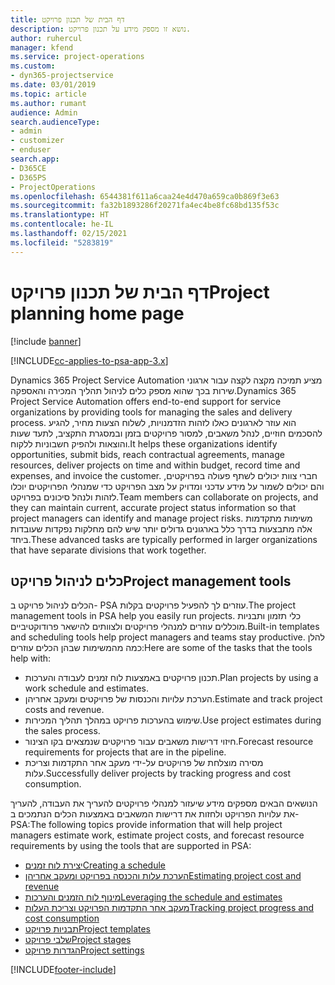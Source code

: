 ```yaml
---
title: דף הבית של תכנון פרויקט
description: נושא זו מספק מידע על תכנון פרויקט.
author: ruhercul
manager: kfend
ms.service: project-operations
ms.custom:
- dyn365-projectservice
ms.date: 03/01/2019
ms.topic: article
ms.author: rumant
audience: Admin
search.audienceType:
- admin
- customizer
- enduser
search.app:
- D365CE
- D365PS
- ProjectOperations
ms.openlocfilehash: 6544381f611a6caa24e4d470a659ca0b869f3e63
ms.sourcegitcommit: fa32b1893286f20271fa4ec4be8fc68bd135f53c
ms.translationtype: HT
ms.contentlocale: he-IL
ms.lasthandoff: 02/15/2021
ms.locfileid: "5283819"
---
```

# <a name="project-planning-home-page"></a><span data-ttu-id="6ee8a-103">דף הבית של תכנון פרויקט</span><span class="sxs-lookup"><span data-stu-id="6ee8a-103">Project planning home page</span></span>

[!include [banner](../includes/psa-now-project-operations.md)]

[!INCLUDE[cc-applies-to-psa-app-3.x](../includes/cc-applies-to-psa-app-3x.md)]

<span data-ttu-id="6ee8a-104">Dynamics 365 Project Service Automation מציע תמיכה מקצה לקצה עבור ארגוני שירות בכך שהוא מספק כלים לניהול תהליך המכירה והאספקה.</span><span class="sxs-lookup"><span data-stu-id="6ee8a-104">Dynamics 365 Project Service Automation offers end-to-end support for service organizations by providing tools for managing the sales and delivery process.</span></span> <span data-ttu-id="6ee8a-105">הוא עוזר לארגונים כאלו לזהות הזדמנויות, לשלוח הצעות מחיר, להגיע להסכמים חוזיים, לנהל משאבים, למסור פרויקטים בזמן ובמסגרת התקציב, לתעד שעות והוצאות ולהפיק חשבוניות ללקוח.</span><span class="sxs-lookup"><span data-stu-id="6ee8a-105">It helps these organizations identify opportunities, submit bids, reach contractual agreements, manage resources, deliver projects on time and within budget, record time and expenses, and invoice the customer.</span></span> <span data-ttu-id="6ee8a-106">חברי צוות יכולים לשתף פעולה בפרויקטים, והם יכולים לשמור על מידע עדכני ומדויק על מצב הפרויקט כדי שמנהלי הפרויקטים יוכלו לזהות ולנהל סיכונים בפרויקט.</span><span class="sxs-lookup"><span data-stu-id="6ee8a-106">Team members can collaborate on projects, and they can maintain current, accurate project status information so that project managers can identify and manage project risks.</span></span> <span data-ttu-id="6ee8a-107">משימות מתקדמות אלה מתבצעות בדרך כלל בארגונים גדולים יותר שיש להם מחלקות נפקדות שעובדות ביחד.</span><span class="sxs-lookup"><span data-stu-id="6ee8a-107">These advanced tasks are typically performed in larger organizations that have separate divisions that work together.</span></span>

## <a name="project-management-tools"></a><span data-ttu-id="6ee8a-108">כלים לניהול פרויקט</span><span class="sxs-lookup"><span data-stu-id="6ee8a-108">Project management tools</span></span>

<span data-ttu-id="6ee8a-109">הכלים לניהול פרויקט ב- PSA עוזרים לך להפעיל פרויקטים בקלות.</span><span class="sxs-lookup"><span data-stu-id="6ee8a-109">The project management tools in PSA help you easily run projects.</span></span> <span data-ttu-id="6ee8a-110">כלי תזמון ותבניות מוכללים עוזרים למנהלי פרויקטים ולצוותים להישאר פרודוקטיביים.</span><span class="sxs-lookup"><span data-stu-id="6ee8a-110">Built-in templates and scheduling tools help project managers and teams stay productive.</span></span> <span data-ttu-id="6ee8a-111">להלן כמה מהמשימות שבהן הכלים עוזרים:</span><span class="sxs-lookup"><span data-stu-id="6ee8a-111">Here are some of the tasks that the tools help with:</span></span>

- <span data-ttu-id="6ee8a-112">תכנון פרויקטים באמצעות לוח זמנים לעבודה והערכות.</span><span class="sxs-lookup"><span data-stu-id="6ee8a-112">Plan projects by using a work schedule and estimates.</span></span>
- <span data-ttu-id="6ee8a-113">הערכת עלויות והכנסות של פרויקטים ומעקב אחריהן.</span><span class="sxs-lookup"><span data-stu-id="6ee8a-113">Estimate and track project costs and revenue.</span></span>
- <span data-ttu-id="6ee8a-114">שימוש בהערכות פרויקט במהלך תהליך המכירות.</span><span class="sxs-lookup"><span data-stu-id="6ee8a-114">Use project estimates during the sales process.</span></span>
- <span data-ttu-id="6ee8a-115">חיזוי דרישות משאבים עבור פרויקטים שנמצאים בקו הצינור.</span><span class="sxs-lookup"><span data-stu-id="6ee8a-115">Forecast resource requirements for projects that are in the pipeline.</span></span>
- <span data-ttu-id="6ee8a-116">מסירה מוצלחת של פרויקטים על-ידי מעקב אחר התקדמות וצריכת עלות.</span><span class="sxs-lookup"><span data-stu-id="6ee8a-116">Successfully deliver projects by tracking progress and cost consumption.</span></span>

<span data-ttu-id="6ee8a-117">הנושאים הבאים מספקים מידע שיעזור למנהלי פרויקטים להעריך את העבודה, להעריך את עלויות הפרויקט ולחזות את דרישות המשאבים באמצעות הכלים הנתמכים ב- PSA:</span><span class="sxs-lookup"><span data-stu-id="6ee8a-117">The following topics provide information that will help project managers estimate work, estimate project costs, and forecast resource requirements by using the tools that are supported in PSA:</span></span>

- [<span data-ttu-id="6ee8a-118">יצירת לוח זמנים</span><span class="sxs-lookup"><span data-stu-id="6ee8a-118">Creating a schedule</span></span>](project-creating.md)
- [<span data-ttu-id="6ee8a-119">הערכת עלות והכנסה בפרויקט ומעקב אחריהן</span><span class="sxs-lookup"><span data-stu-id="6ee8a-119">Estimating project cost and revenue</span></span>](project-estimating.md)
- [<span data-ttu-id="6ee8a-120">מינוף לוח הזמנים והערכות</span><span class="sxs-lookup"><span data-stu-id="6ee8a-120">Leveraging the schedule and estimates</span></span>](project-leveraging.md)
- [<span data-ttu-id="6ee8a-121">מעקב אחר התקדמות הפרויקט וצריכת העלות</span><span class="sxs-lookup"><span data-stu-id="6ee8a-121">Tracking project progress and cost consumption</span></span>](project-tracking.md)
- [<span data-ttu-id="6ee8a-122">תבניות פרויקט</span><span class="sxs-lookup"><span data-stu-id="6ee8a-122">Project templates</span></span>](project-templates.md)
- [<span data-ttu-id="6ee8a-123">שלבי פרויקט</span><span class="sxs-lookup"><span data-stu-id="6ee8a-123">Project stages</span></span>](project-stages.md)
- [<span data-ttu-id="6ee8a-124">הגדרות פרויקט</span><span class="sxs-lookup"><span data-stu-id="6ee8a-124">Project settings</span></span>](project-settings.md)


[!INCLUDE[footer-include](../includes/footer-banner.md)]